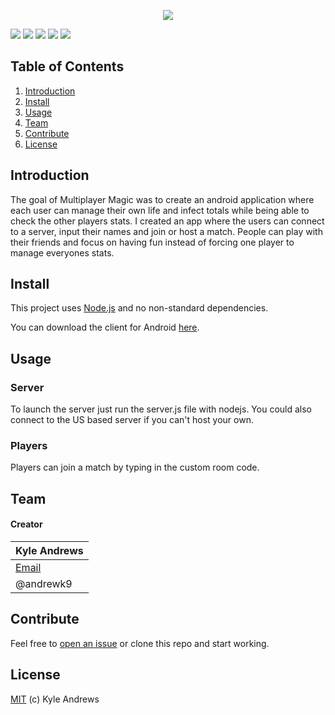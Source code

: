 <p align="center">
<a href="#"><img src="http://i.imgur.com/XkEopOD.png"/></a>

<a href="#install"><img src="https://img.shields.io/badge/platform-android-brightgreen.svg?style=flat-square"/></a>
<a href="https://nodejs.org/en/"><img src="https://img.shields.io/badge/server%20platform-nodejs-brightgreen.svg?style=flat-square"/></a>
<a href="https://play.google.com/store/apps/details?id=air.MultiMTG&hl=en"><img src="https://img.shields.io/badge/installs-50-brightgreen.svg?style=flat-square"/></a>
<a href="https://github.com/AndrewK9/Multiplayer-Magic/issues"><img src="https://img.shields.io/badge/issues-0%20open-brightgreen.svg?style=flat-square"/></a>
<a href="https://github.com/AndrewK9/Multiplayer-Magic/blob/master/LICENSE"><img src="https://img.shields.io/badge/license-MIT-lightgray.svg?style=flat-square"/></a>
</p>

## Table of Contents
1. [Introduction](#introduction)
1. [Install](#install)
1. [Usage](#usage)
1. [Team](#team)
1. [Contribute](#contribute)
1. [License](#license)

## Introduction
The goal of Multiplayer Magic was to create an android application where each user can manage their own life and infect totals while being able to check the other players stats. I created an app where the users can connect to a server, input their names and join or host a match. People can play with their friends and focus on having fun instead of forcing one player to manage everyones stats.

## Install
This project uses [Node.js](https://nodejs.org/en/) and no non-standard dependencies.

You can download the client for Android [here](https://play.google.com/store/apps/details?id=air.MultiMTG&hl=en).

## Usage
### Server
To launch the server just run the server.js file with nodejs. You could also connect to the US based server if you can't host your own.

### Players
Players can join a match by typing in the custom room code.

## Team
#### Creator

Kyle Andrews |
|-----|
| [Email](andrewskyle28@gmail.com) |
| @andrewk9 |

## Contribute
Feel free to [open an issue](https://github.com/AndrewK9/Multiplayer-Magic/issues) or clone this repo and start working.

## License
[MIT](https://github.com/AndrewK9/Multiplayer-Magic/blob/master/LICENSE) (c) Kyle Andrews
